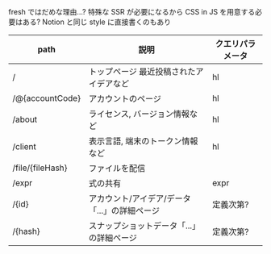 fresh ではだめな理由...? 特殊な SSR が必要になるから CSS in JS
を用意する必要はある? Notion と同じ style に直接書くのもあり

| path             | 説明                                          | クエリパラメータ |
| ---------------- | --------------------------------------------- | ---------------- |
| /                | トップページ 最近投稿されたアイデアなど       | hl               |
| /@{accountCode}  | アカウントのページ                            | hl               |
| /about           | ライセンス, バージョン情報など                | hl               |
| /client          | 表示言語, 端末のトークン情報など              | hl               |
| /file/{fileHash} | ファイルを配信                                |                  |
| /expr            | 式の共有                                      | expr             |
| /{id}            | アカウント/アイデア/データ「...」の詳細ページ | 定義次第?        |
| /{hash}          | スナップショットデータ「...」の詳細ページ     | 定義次第?        |
